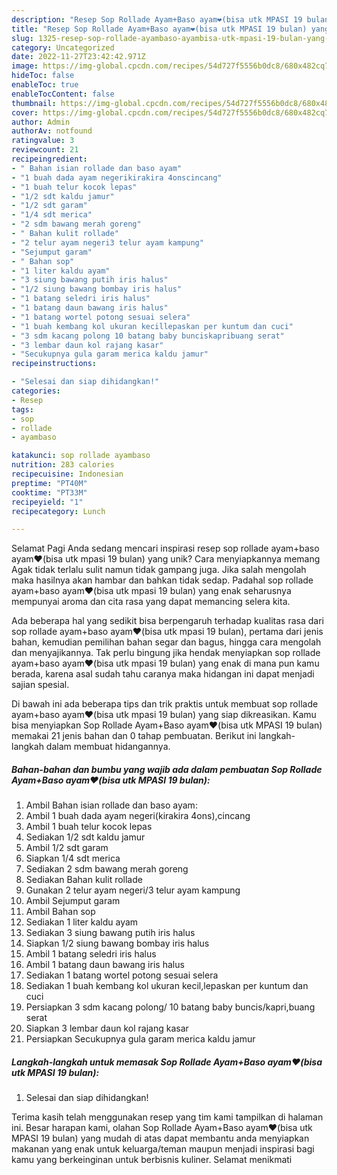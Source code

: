 ```yaml
---
description: "Resep Sop Rollade Ayam+Baso ayam❤(bisa utk MPASI 19 bulan) yang Lezat, Sempurna"
title: "Resep Sop Rollade Ayam+Baso ayam❤(bisa utk MPASI 19 bulan) yang Lezat, Sempurna"
slug: 1325-resep-sop-rollade-ayambaso-ayambisa-utk-mpasi-19-bulan-yang-lezat-sempurna
category: Uncategorized
date: 2022-11-27T23:42:42.971Z
image: https://img-global.cpcdn.com/recipes/54d727f5556b0dc8/680x482cq70/sop-rollade-ayambaso-ayambisa-utk-mpasi-19-bulan-foto-resep-utama.jpg
hideToc: false
enableToc: true
enableTocContent: false
thumbnail: https://img-global.cpcdn.com/recipes/54d727f5556b0dc8/680x482cq70/sop-rollade-ayambaso-ayambisa-utk-mpasi-19-bulan-foto-resep-utama.jpg
cover: https://img-global.cpcdn.com/recipes/54d727f5556b0dc8/680x482cq70/sop-rollade-ayambaso-ayambisa-utk-mpasi-19-bulan-foto-resep-utama.jpg
author: Admin
authorAv: notfound
ratingvalue: 3
reviewcount: 21
recipeingredient:
- " Bahan isian rollade dan baso ayam"
- "1 buah dada ayam negerikirakira 4onscincang"
- "1 buah telur kocok lepas"
- "1/2 sdt kaldu jamur"
- "1/2 sdt garam"
- "1/4 sdt merica"
- "2 sdm bawang merah goreng"
- " Bahan kulit rollade"
- "2 telur ayam negeri3 telur ayam kampung"
- "Sejumput garam"
- " Bahan sop"
- "1 liter kaldu ayam"
- "3 siung bawang putih iris halus"
- "1/2 siung bawang bombay iris halus"
- "1 batang seledri iris halus"
- "1 batang daun bawang iris halus"
- "1 batang wortel potong sesuai selera"
- "1 buah kembang kol ukuran kecillepaskan per kuntum dan cuci"
- "3 sdm kacang polong 10 batang baby bunciskapribuang serat"
- "3 lembar daun kol rajang kasar"
- "Secukupnya gula garam merica kaldu jamur"
recipeinstructions:

- "Selesai dan siap dihidangkan!"
categories:
- Resep
tags:
- sop
- rollade
- ayambaso

katakunci: sop rollade ayambaso 
nutrition: 283 calories
recipecuisine: Indonesian
preptime: "PT40M"
cooktime: "PT33M"
recipeyield: "1"
recipecategory: Lunch

---
```



Selamat Pagi Anda sedang mencari inspirasi resep sop rollade ayam+baso ayam❤(bisa utk mpasi 19 bulan) yang unik? Cara menyiapkannya memang Agak tidak terlalu sulit namun tidak gampang juga. Jika salah mengolah maka hasilnya akan hambar dan bahkan tidak sedap. Padahal sop rollade ayam+baso ayam❤(bisa utk mpasi 19 bulan) yang enak seharusnya mempunyai aroma dan cita rasa yang dapat memancing selera kita.


Ada beberapa hal yang sedikit bisa berpengaruh terhadap kualitas rasa dari sop rollade ayam+baso ayam❤(bisa utk mpasi 19 bulan), pertama dari jenis bahan, kemudian pemilihan bahan segar dan bagus, hingga cara mengolah dan menyajikannya. Tak perlu bingung jika hendak menyiapkan sop rollade ayam+baso ayam❤(bisa utk mpasi 19 bulan) yang enak di mana pun kamu berada, karena asal sudah tahu caranya maka hidangan ini dapat menjadi sajian spesial.




Di bawah ini ada beberapa tips dan trik praktis untuk membuat sop rollade ayam+baso ayam❤(bisa utk mpasi 19 bulan) yang siap dikreasikan. Kamu bisa menyiapkan Sop Rollade Ayam+Baso ayam❤(bisa utk MPASI 19 bulan) memakai 21 jenis bahan dan 0 tahap pembuatan. Berikut ini langkah-langkah dalam membuat hidangannya.

<!--inarticleads1-->

##### Bahan-bahan dan bumbu yang wajib ada dalam pembuatan Sop Rollade Ayam+Baso ayam❤(bisa utk MPASI 19 bulan):

1. Ambil  Bahan isian rollade dan baso ayam:
1. Ambil 1 buah dada ayam negeri(kirakira 4ons),cincang
1. Ambil 1 buah telur kocok lepas
1. Sediakan 1/2 sdt kaldu jamur
1. Ambil 1/2 sdt garam
1. Siapkan 1/4 sdt merica
1. Sediakan 2 sdm bawang merah goreng
1. Sediakan  Bahan kulit rollade
1. Gunakan 2 telur ayam negeri/3 telur ayam kampung
1. Ambil Sejumput garam
1. Ambil  Bahan sop
1. Sediakan 1 liter kaldu ayam
1. Sediakan 3 siung bawang putih iris halus
1. Siapkan 1/2 siung bawang bombay iris halus
1. Ambil 1 batang seledri iris halus
1. Ambil 1 batang daun bawang iris halus
1. Sediakan 1 batang wortel potong sesuai selera
1. Sediakan 1 buah kembang kol ukuran kecil,lepaskan per kuntum dan cuci
1. Persiapkan 3 sdm kacang polong/ 10 batang baby buncis/kapri,buang serat
1. Siapkan 3 lembar daun kol rajang kasar
1. Persiapkan Secukupnya gula garam merica kaldu jamur




<!--inarticleads2-->

##### Langkah-langkah untuk memasak Sop Rollade Ayam+Baso ayam❤(bisa utk MPASI 19 bulan):


1. Selesai dan siap dihidangkan!



Terima kasih telah menggunakan resep yang tim kami tampilkan di halaman ini. Besar harapan kami, olahan Sop Rollade Ayam+Baso ayam❤(bisa utk MPASI 19 bulan) yang mudah di atas dapat membantu anda menyiapkan makanan yang enak untuk keluarga/teman maupun menjadi inspirasi bagi kamu yang berkeinginan untuk berbisnis kuliner. Selamat menikmati
